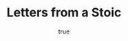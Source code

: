 ---
title: "Letters from a Stoic"
bookCover: "/assets/book-covers/letters-from-a-stoic.jpg"
slug: "letters-from-a-stoic"
bookAuthor: "Seneca"
rating: 10
done: false
tags: []
summary: false
detailesNotes: false
amazonLink: ""
author:
  name: Rico Trebeljahr
  picture: "/assets/blog/profile.jpeg"
---